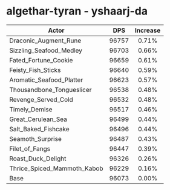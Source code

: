 # algethar-tyran - yshaarj-da
| Actor | DPS | Increase |
|---|:---:|:---:|
|Draconic_Augment_Rune|96757|0.71%|
|Sizzling_Seafood_Medley|96703|0.66%|
|Fated_Fortune_Cookie|96659|0.61%|
|Feisty_Fish_Sticks|96640|0.59%|
|Aromatic_Seafood_Platter|96623|0.57%|
|Thousandbone_Tongueslicer|96538|0.48%|
|Revenge_Served_Cold|96532|0.48%|
|Timely_Demise|96517|0.46%|
|Great_Cerulean_Sea|96499|0.44%|
|Salt_Baked_Fishcake|96496|0.44%|
|Seamoth_Surprise|96487|0.43%|
|Filet_of_Fangs|96447|0.39%|
|Roast_Duck_Delight|96326|0.26%|
|Thrice_Spiced_Mammoth_Kabob|96229|0.16%|
|Base|96073|0.00%|
